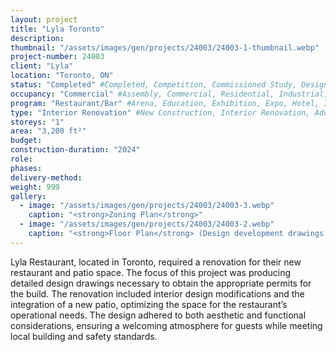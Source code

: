 ```yaml
---
layout: project 
title: "Lyla Toronto"
description: 
thumbnail: "/assets/images/gen/projects/24003/24003-1-thumbnail.webp"
project-number: 24003
client: "Lyla"
location: "Toronto, ON"
status: "Completed" #Completed, Competition, Commissioned Study, Design Development, Construction, Demolished, Study
occupancy: "Commercial" #Assembly, Commercial, Residential, Industrial, Institutional  
program: "Restaurant/Bar" #Arena, Education, Exhibition, Expo, Hotel, Industrial, Industry, Infrastructure, Landscape, Leisure, Library, Masterplan, Mixed Use, Museum/Gallery, Office, Parking, Publicspace, Religion, Research, Residential, Restaurant/Bar, Retail, Scenography, Services, Theatre
type: "Interior Renovation" #New Construction, Interior Renovation, Addition, Adaptive Reuse
storeys: "1"
area: "3,200 ft²"
budget: 
construction-duration: "2024"
role: 
phases: 
delivery-method: 
weight: 999
gallery:
  - image: "/assets/images/gen/projects/24003/24003-3.webp"
    caption: "<strong>Zoning Plan</strong>"
  - image: "/assets/images/gen/projects/24003/24003-2.webp"
    caption: "<strong>Floor Plan</strong> (Design development drawings supplied by Owner)"
---
```

Lyla Restaurant, located in Toronto, required a renovation for their new restaurant and patio space. The focus of this project was producing detailed design drawings necessary to obtain the appropriate permits for the build. The renovation included interior design modifications and the integration of a new patio, optimizing the space for the restaurant’s operational needs. The design adhered to both aesthetic and functional considerations, ensuring a welcoming atmosphere for guests while meeting local building and safety standards.